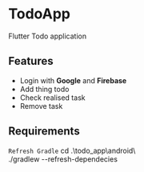 # TodoApp
Flutter Todo application

## Features

* Login with **Google** and **Firebase**  
* Add thing todo  
* Check realised task  
* Remove task  

## Requirements

`Refresh Gradle`
cd .\todo_app\android\  
./gradlew --refresh-dependecies  


